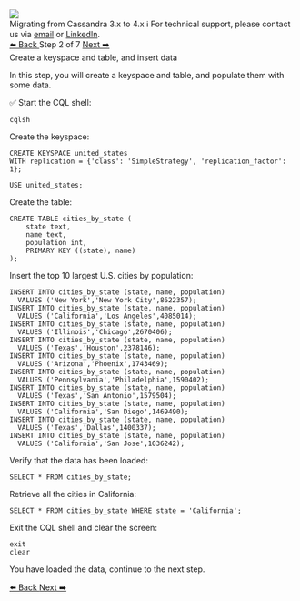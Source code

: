 <!-- TOP -->
<div class="top">
  <img src="https://datastax-academy.github.io/katapod-shared-assets/images/ds-academy-logo.svg" />
  <div class="scenario-title-section">
    <span class="scenario-title">Migrating from Cassandra 3.x to 4.x</span>
    <span class="scenario-subtitle">ℹ️ For technical support, please contact us via <a href="mailto:aleksandr.volochnev@datastax.com">email</a> or <a href="https://dtsx.io/aleks">LinkedIn</a>.</span> 
  </div>
</div>

<!-- NAVIGATION -->
<div id="navigation-top" class="navigation-top">
 <a href='command:katapod.loadPage?[{"step":"step1"}]'
   class="btn btn-dark navigation-top-left">⬅️ Back
 </a>
<span class="step-count"> Step 2 of 7</span>
 <a href='command:katapod.loadPage?[{"step":"step3"}]' 
    class="btn btn-dark navigation-top-right">Next ➡️
  </a>
</div>

<!-- CONTENT -->

<div class="step-title">Create a keyspace and table, and insert data</div>

In this step, you will create a keyspace and table, and populate them with some data.

✅ Start the CQL shell:
```
cqlsh
```

Create the keyspace:
```
CREATE KEYSPACE united_states 
WITH replication = {'class': 'SimpleStrategy', 'replication_factor': 1};

USE united_states;
```

Create the table:
```
CREATE TABLE cities_by_state (
    state text,
    name text,
    population int,
    PRIMARY KEY ((state), name)
);
```

Insert the top 10 largest U.S. cities by population:
```
INSERT INTO cities_by_state (state, name, population) 
  VALUES ('New York','New York City',8622357);
INSERT INTO cities_by_state (state, name, population) 
  VALUES ('California','Los Angeles',4085014);
INSERT INTO cities_by_state (state, name, population) 
  VALUES ('Illinois','Chicago',2670406);
INSERT INTO cities_by_state (state, name, population) 
  VALUES ('Texas','Houston',2378146);
INSERT INTO cities_by_state (state, name, population) 
  VALUES ('Arizona','Phoenix',1743469);
INSERT INTO cities_by_state (state, name, population) 
  VALUES ('Pennsylvania','Philadelphia',1590402);
INSERT INTO cities_by_state (state, name, population) 
  VALUES ('Texas','San Antonio',1579504);
INSERT INTO cities_by_state (state, name, population) 
  VALUES ('California','San Diego',1469490);
INSERT INTO cities_by_state (state, name, population) 
  VALUES ('Texas','Dallas',1400337);
INSERT INTO cities_by_state (state, name, population) 
  VALUES ('California','San Jose',1036242);
```

Verify that the data has been loaded:
```
SELECT * FROM cities_by_state;
```

Retrieve all the cities in California:
```
SELECT * FROM cities_by_state WHERE state = 'California';
```

Exit the CQL shell and clear the screen:
```
exit
clear
```

You have loaded the data, continue to the next step.

<!-- NAVIGATION -->
<div id="navigation-bottom" class="navigation-bottom">
 <a href='command:katapod.loadPage?[{"step":"step1"}]'
   class="btn btn-dark navigation-bottom-left">⬅️ Back
 </a>
 <a href='command:katapod.loadPage?[{"step":"step3"}]'
    class="btn btn-dark navigation-bottom-right">Next ➡️
  </a>
</div>
